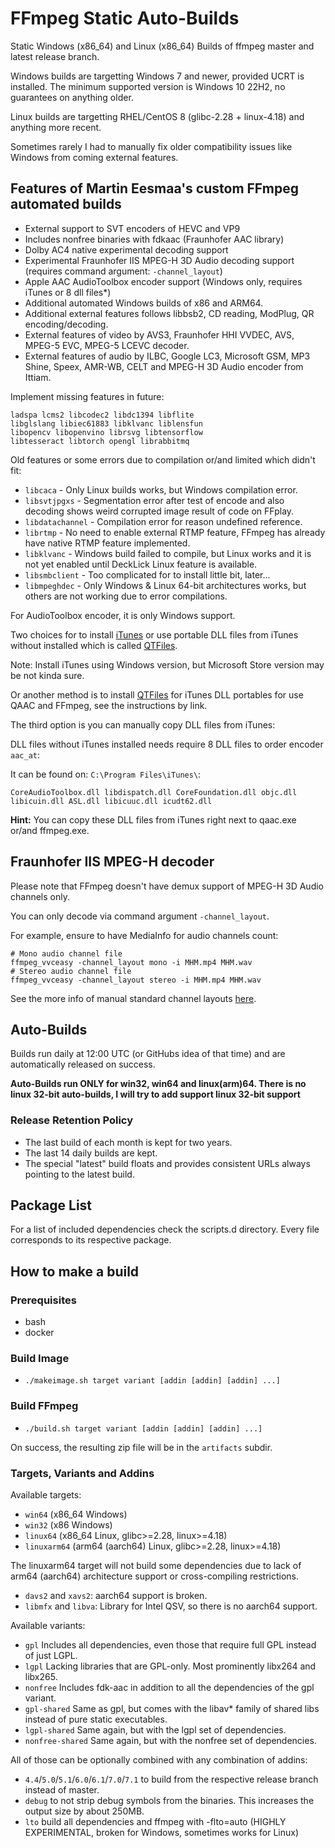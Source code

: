 # FFmpeg Static Auto-Builds

Static Windows (x86_64) and Linux (x86_64) Builds of ffmpeg master and latest release branch.

Windows builds are targetting Windows 7 and newer, provided UCRT is installed.
The minimum supported version is Windows 10 22H2, no guarantees on anything older.

Linux builds are targetting RHEL/CentOS 8 (glibc-2.28 + linux-4.18) and anything more recent.

Sometimes rarely I had to manually fix older compatibility issues like Windows from coming external features.

## Features of Martin Eesmaa's custom FFmpeg automated builds

- External support to SVT encoders of HEVC and VP9
- Includes nonfree binaries with fdkaac (Fraunhofer AAC library)
- Dolby AC4 native experimental decoding support
- Experimental Fraunhofer IIS MPEG-H 3D Audio decoding support (requires command argument: `-channel_layout`)
- Apple AAC AudioToolbox encoder support (Windows only, requires iTunes or 8 dll files*)
- Additional automated Windows builds of x86 and ARM64.
- Additional external features follows libbsb2, CD reading, ModPlug, QR encoding/decoding.
- External features of video by AVS3, Fraunhofer HHI VVDEC, AVS, MPEG-5 EVC, MPEG-5 LCEVC decoder.
- External features of audio by ILBC, Google LC3, Microsoft GSM, MP3 Shine, Speex, AMR-WB, CELT and MPEG-H 3D Audio encoder from Ittiam.

Implement missing features in future:

```
ladspa lcms2 libcodec2 libdc1394 libflite
libglslang libiec61883 libklvanc liblensfun
libopencv libopenvino librsvg libtensorflow 
libtesseract libtorch opengl librabbitmq 
```

Old features or some errors due to compilation or/and limited which didn't fit:

* `libcaca` - Only Linux builds works, but Windows compilation error.
* `libsvtjpgxs` - Segmentation error after test of encode and also decoding shows weird corrupted image result of code on FFplay.
* `libdatachannel` - Compilation error for reason undefined reference.
* `librtmp` - No need to enable external RTMP feature, FFmpeg has already have native RTMP feature implemented.
* `libklvanc` - Windows build failed to compile, but Linux works and it is not yet enabled until DeckLick Linux feature is available.
* `libsmbclient` - Too complicated for to install little bit, later...
* `libmpeghdec` - Only Windows & Linux 64-bit architectures works, but others are not working due to error compilations.

For AudioToolbox encoder, it is only Windows support.

Two choices for to install [iTunes](https://www.apple.com/itunes/) or use portable DLL files from iTunes without installed which is called [QTFiles](https://github.com/AnimMouse/QTFiles).

Note: Install iTunes using Windows version, but Microsoft Store version may be not kinda sure.

Or another method is to install [QTFiles](https://github.com/AnimMouse/QTFiles) for iTunes DLL portables for use QAAC and FFmpeg, see the instructions by link.

The third option is you can manually copy DLL files from iTunes:

DLL files without iTunes installed needs require 8 DLL files to order encoder `aac_at`:

It can be found on: `C:\Program Files\iTunes\`:

```
CoreAudioToolbox.dll libdispatch.dll CoreFoundation.dll objc.dll libicuin.dll ASL.dll libicuuc.dll icudt62.dll
```

**Hint:** You can copy these DLL files from iTunes right next to qaac.exe or/and ffmpeg.exe.

## Fraunhofer IIS MPEG-H decoder

Please note that FFmpeg doesn't have demux support of MPEG-H 3D Audio channels only.

You can only decode via command argument `-channel_layout`.

For example, ensure to have MediaInfo for audio channels count:

```
# Mono audio channel file
ffmpeg_vvceasy -channel_layout mono -i MHM.mp4 MHM.wav
# Stereo audio channel file
ffmpeg_vvceasy -channel_layout stereo -i MHM.mp4 MHM.wav
```

See the more info of manual standard channel layouts [here](https://trac.ffmpeg.org/wiki/AudioChannelManipulation#Listchannelnamesandstandardchannellayouts).

## Auto-Builds

Builds run daily at 12:00 UTC (or GitHubs idea of that time) and are automatically released on success.

**Auto-Builds run ONLY for win32, win64 and linux(arm)64. There is no linux 32-bit auto-builds, I will try to add support linux 32-bit support**

### Release Retention Policy

- The last build of each month is kept for two years.
- The last 14 daily builds are kept.
- The special "latest" build floats and provides consistent URLs always pointing to the latest build.

## Package List

For a list of included dependencies check the scripts.d directory.
Every file corresponds to its respective package.

## How to make a build

### Prerequisites

* bash
* docker

### Build Image

* `./makeimage.sh target variant [addin [addin] [addin] ...]`

### Build FFmpeg

* `./build.sh target variant [addin [addin] [addin] ...]`

On success, the resulting zip file will be in the `artifacts` subdir.

### Targets, Variants and Addins

Available targets:
* `win64` (x86_64 Windows)
* `win32` (x86 Windows)
* `linux64` (x86_64 Linux, glibc>=2.28, linux>=4.18)
* `linuxarm64` (arm64 (aarch64) Linux, glibc>=2.28, linux>=4.18)

The linuxarm64 target will not build some dependencies due to lack of arm64 (aarch64) architecture support or cross-compiling restrictions.

* `davs2` and `xavs2`: aarch64 support is broken.
* `libmfx` and `libva`: Library for Intel QSV, so there is no aarch64 support.

Available variants:
* `gpl` Includes all dependencies, even those that require full GPL instead of just LGPL.
* `lgpl` Lacking libraries that are GPL-only. Most prominently libx264 and libx265.
* `nonfree` Includes fdk-aac in addition to all the dependencies of the gpl variant.
* `gpl-shared` Same as gpl, but comes with the libav* family of shared libs instead of pure static executables.
* `lgpl-shared` Same again, but with the lgpl set of dependencies.
* `nonfree-shared` Same again, but with the nonfree set of dependencies.

All of those can be optionally combined with any combination of addins:
* `4.4`/`5.0`/`5.1`/`6.0`/`6.1`/`7.0`/`7.1` to build from the respective release branch instead of master.
* `debug` to not strip debug symbols from the binaries. This increases the output size by about 250MB.
* `lto` build all dependencies and ffmpeg with -flto=auto (HIGHLY EXPERIMENTAL, broken for Windows, sometimes works for Linux)
